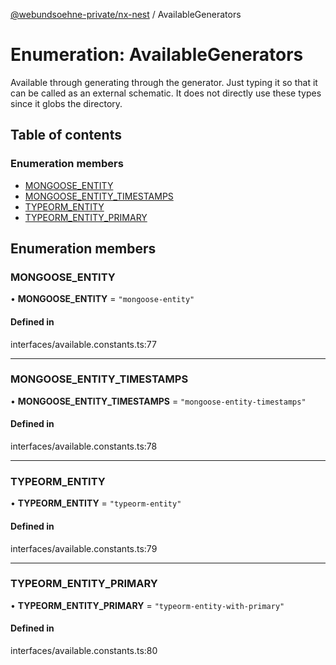 [@webundsoehne-private/nx-nest](../README.md) / AvailableGenerators

# Enumeration: AvailableGenerators

Available through generating through the generator. Just typing it so that it can be called as an external schematic. It does not directly use these types since it globs the directory.

## Table of contents

### Enumeration members

- [MONGOOSE_ENTITY](AvailableGenerators.md#mongoose_entity)
- [MONGOOSE_ENTITY_TIMESTAMPS](AvailableGenerators.md#mongoose_entity_timestamps)
- [TYPEORM_ENTITY](AvailableGenerators.md#typeorm_entity)
- [TYPEORM_ENTITY_PRIMARY](AvailableGenerators.md#typeorm_entity_primary)

## Enumeration members

### MONGOOSE_ENTITY

• **MONGOOSE_ENTITY** = `"mongoose-entity"`

#### Defined in

interfaces/available.constants.ts:77

---

### MONGOOSE_ENTITY_TIMESTAMPS

• **MONGOOSE_ENTITY_TIMESTAMPS** = `"mongoose-entity-timestamps"`

#### Defined in

interfaces/available.constants.ts:78

---

### TYPEORM_ENTITY

• **TYPEORM_ENTITY** = `"typeorm-entity"`

#### Defined in

interfaces/available.constants.ts:79

---

### TYPEORM_ENTITY_PRIMARY

• **TYPEORM_ENTITY_PRIMARY** = `"typeorm-entity-with-primary"`

#### Defined in

interfaces/available.constants.ts:80
